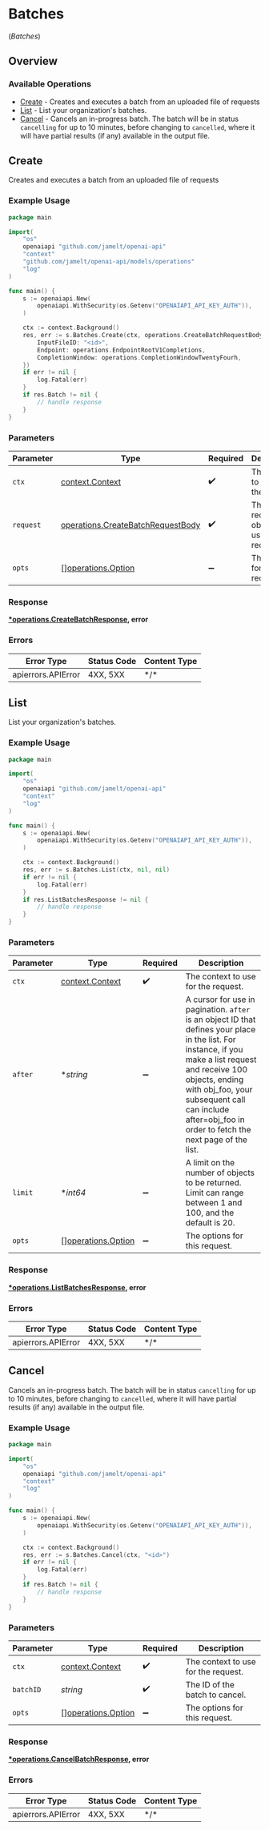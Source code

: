 # Batches
(*Batches*)

## Overview

### Available Operations

* [Create](#create) - Creates and executes a batch from an uploaded file of requests
* [List](#list) - List your organization's batches.
* [Cancel](#cancel) - Cancels an in-progress batch. The batch will be in status `cancelling` for up to 10 minutes, before changing to `cancelled`, where it will have partial results (if any) available in the output file.

## Create

Creates and executes a batch from an uploaded file of requests

### Example Usage

```go
package main

import(
	"os"
	openaiapi "github.com/jamelt/openai-api"
	"context"
	"github.com/jamelt/openai-api/models/operations"
	"log"
)

func main() {
    s := openaiapi.New(
        openaiapi.WithSecurity(os.Getenv("OPENAIAPI_API_KEY_AUTH")),
    )

    ctx := context.Background()
    res, err := s.Batches.Create(ctx, operations.CreateBatchRequestBody{
        InputFileID: "<id>",
        Endpoint: operations.EndpointRootV1Completions,
        CompletionWindow: operations.CompletionWindowTwentyFourh,
    })
    if err != nil {
        log.Fatal(err)
    }
    if res.Batch != nil {
        // handle response
    }
}
```

### Parameters

| Parameter                                                                              | Type                                                                                   | Required                                                                               | Description                                                                            |
| -------------------------------------------------------------------------------------- | -------------------------------------------------------------------------------------- | -------------------------------------------------------------------------------------- | -------------------------------------------------------------------------------------- |
| `ctx`                                                                                  | [context.Context](https://pkg.go.dev/context#Context)                                  | :heavy_check_mark:                                                                     | The context to use for the request.                                                    |
| `request`                                                                              | [operations.CreateBatchRequestBody](../../models/operations/createbatchrequestbody.md) | :heavy_check_mark:                                                                     | The request object to use for the request.                                             |
| `opts`                                                                                 | [][operations.Option](../../models/operations/option.md)                               | :heavy_minus_sign:                                                                     | The options for this request.                                                          |

### Response

**[*operations.CreateBatchResponse](../../models/operations/createbatchresponse.md), error**

### Errors

| Error Type         | Status Code        | Content Type       |
| ------------------ | ------------------ | ------------------ |
| apierrors.APIError | 4XX, 5XX           | \*/\*              |

## List

List your organization's batches.

### Example Usage

```go
package main

import(
	"os"
	openaiapi "github.com/jamelt/openai-api"
	"context"
	"log"
)

func main() {
    s := openaiapi.New(
        openaiapi.WithSecurity(os.Getenv("OPENAIAPI_API_KEY_AUTH")),
    )

    ctx := context.Background()
    res, err := s.Batches.List(ctx, nil, nil)
    if err != nil {
        log.Fatal(err)
    }
    if res.ListBatchesResponse != nil {
        // handle response
    }
}
```

### Parameters

| Parameter                                                                                                                                                                                                                                                                        | Type                                                                                                                                                                                                                                                                             | Required                                                                                                                                                                                                                                                                         | Description                                                                                                                                                                                                                                                                      |
| -------------------------------------------------------------------------------------------------------------------------------------------------------------------------------------------------------------------------------------------------------------------------------- | -------------------------------------------------------------------------------------------------------------------------------------------------------------------------------------------------------------------------------------------------------------------------------- | -------------------------------------------------------------------------------------------------------------------------------------------------------------------------------------------------------------------------------------------------------------------------------- | -------------------------------------------------------------------------------------------------------------------------------------------------------------------------------------------------------------------------------------------------------------------------------- |
| `ctx`                                                                                                                                                                                                                                                                            | [context.Context](https://pkg.go.dev/context#Context)                                                                                                                                                                                                                            | :heavy_check_mark:                                                                                                                                                                                                                                                               | The context to use for the request.                                                                                                                                                                                                                                              |
| `after`                                                                                                                                                                                                                                                                          | **string*                                                                                                                                                                                                                                                                        | :heavy_minus_sign:                                                                                                                                                                                                                                                               | A cursor for use in pagination. `after` is an object ID that defines your place in the list. For instance, if you make a list request and receive 100 objects, ending with obj_foo, your subsequent call can include after=obj_foo in order to fetch the next page of the list.<br/> |
| `limit`                                                                                                                                                                                                                                                                          | **int64*                                                                                                                                                                                                                                                                         | :heavy_minus_sign:                                                                                                                                                                                                                                                               | A limit on the number of objects to be returned. Limit can range between 1 and 100, and the default is 20.<br/>                                                                                                                                                                  |
| `opts`                                                                                                                                                                                                                                                                           | [][operations.Option](../../models/operations/option.md)                                                                                                                                                                                                                         | :heavy_minus_sign:                                                                                                                                                                                                                                                               | The options for this request.                                                                                                                                                                                                                                                    |

### Response

**[*operations.ListBatchesResponse](../../models/operations/listbatchesresponse.md), error**

### Errors

| Error Type         | Status Code        | Content Type       |
| ------------------ | ------------------ | ------------------ |
| apierrors.APIError | 4XX, 5XX           | \*/\*              |

## Cancel

Cancels an in-progress batch. The batch will be in status `cancelling` for up to 10 minutes, before changing to `cancelled`, where it will have partial results (if any) available in the output file.

### Example Usage

```go
package main

import(
	"os"
	openaiapi "github.com/jamelt/openai-api"
	"context"
	"log"
)

func main() {
    s := openaiapi.New(
        openaiapi.WithSecurity(os.Getenv("OPENAIAPI_API_KEY_AUTH")),
    )

    ctx := context.Background()
    res, err := s.Batches.Cancel(ctx, "<id>")
    if err != nil {
        log.Fatal(err)
    }
    if res.Batch != nil {
        // handle response
    }
}
```

### Parameters

| Parameter                                                | Type                                                     | Required                                                 | Description                                              |
| -------------------------------------------------------- | -------------------------------------------------------- | -------------------------------------------------------- | -------------------------------------------------------- |
| `ctx`                                                    | [context.Context](https://pkg.go.dev/context#Context)    | :heavy_check_mark:                                       | The context to use for the request.                      |
| `batchID`                                                | *string*                                                 | :heavy_check_mark:                                       | The ID of the batch to cancel.                           |
| `opts`                                                   | [][operations.Option](../../models/operations/option.md) | :heavy_minus_sign:                                       | The options for this request.                            |

### Response

**[*operations.CancelBatchResponse](../../models/operations/cancelbatchresponse.md), error**

### Errors

| Error Type         | Status Code        | Content Type       |
| ------------------ | ------------------ | ------------------ |
| apierrors.APIError | 4XX, 5XX           | \*/\*              |